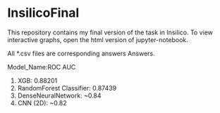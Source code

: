 # InsilicoFinal
This repository contains my final version of the task in Insilico.
To view interactive graphs, open the html version of jupyter-notebook.

All *.csv files are corresponding answers Answers.


Model_Name:ROC AUC
1) XGB: 0.88201
2) RandomForest Classifier: 0.87439
3) DenseNeuralNetwork:  ~0.84
4) CNN (2D): ~0.82
